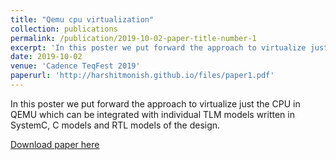 ```yaml
---
title: "Qemu cpu virtualization"
collection: publications
permalink: /publication/2019-10-02-paper-title-number-1
excerpt: 'In this poster we put forward the approach to virtualize just the CPU in QEMU which can be integrated with individual TLM models written in SystemC, C models and RTL models of the design.'
date: 2019-10-02
venue: 'Cadence TeqFest 2019'
paperurl: 'http://harshitmonish.github.io/files/paper1.pdf'
---
```

In this poster we put forward the approach to virtualize just the CPU in QEMU which can be integrated with individual TLM models written in SystemC, C models and RTL models of the design.

[Download paper here](http://harshitmonish.github.io/files/paper1.pdf)